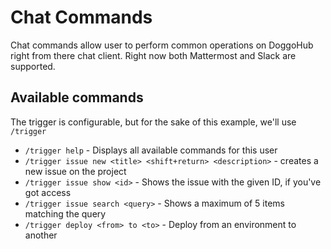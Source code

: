 # Chat Commands

Chat commands allow user to perform common operations on DoggoHub right from there chat client.
Right now both Mattermost and Slack are supported.

## Available commands

The trigger is configurable, but for the sake of this example, we'll use `/trigger`

* `/trigger help` - Displays all available commands for this user
* `/trigger issue new <title> <shift+return> <description>` - creates a new issue on the project
* `/trigger issue show <id>` - Shows the issue with the given ID, if you've got access
* `/trigger issue search <query>` - Shows a maximum of 5 items matching the query
* `/trigger deploy <from> to <to>` - Deploy from an environment to another
